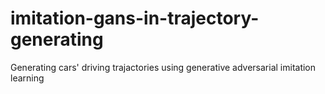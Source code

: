# imitation-gans-in-trajectory-generating
Generating cars' driving trajactories using generative adversarial imitation learning
